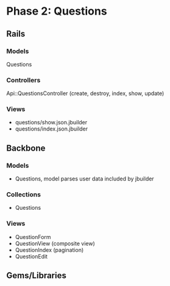 # Phase 2: Questions

## Rails
### Models
Questions

### Controllers
Api::QuestionsController (create, destroy, index, show, update)

### Views
* questions/show.json.jbuilder
* questions/index.json.jbuilder

## Backbone
### Models
* Questions, model parses user data included by jbuilder

### Collections
* Questions

### Views
* QuestionForm
* QuestionView (composite view)
* QuestionIndex (pagination)
* QuestionEdit

## Gems/Libraries
